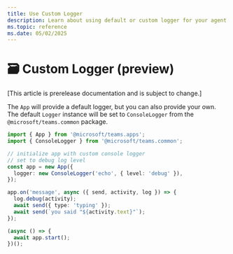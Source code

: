 ```yaml
---
title: Use Custom Logger
description: Learn about using default or custom logger for your agent.
ms.topic: reference
ms.date: 05/02/2025
---
```


# 🗃️ Custom Logger (preview)

[This article is prerelease documentation and is subject to change.]

The `App` will provide a default logger, but you can also provide your own.
The default `Logger` instance will be set to `ConsoleLogger` from the
`@microsoft/teams.common` package.

```typescript
import { App } from '@microsoft/teams.apps';
import { ConsoleLogger } from '@microsoft/teams.common';

// initialize app with custom console logger
// set to debug log level
const app = new App({
  logger: new ConsoleLogger('echo', { level: 'debug' }),
});

app.on('message', async ({ send, activity, log }) => {
  log.debug(activity);
  await send({ type: 'typing' });
  await send(`you said "${activity.text}"`);
});

(async () => {
  await app.start();
})();
```